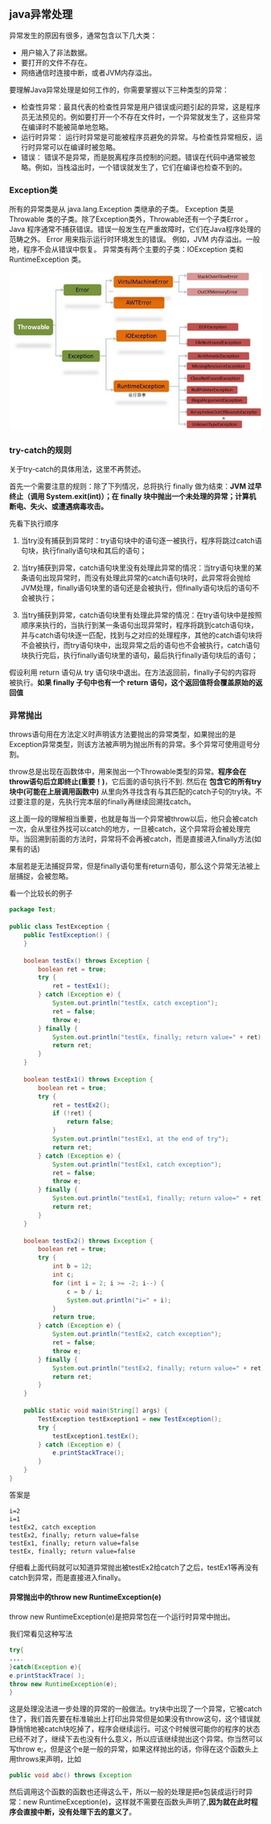 ## java异常处理
异常发生的原因有很多，通常包含以下几大类：
 - 用户输入了非法数据。
 - 要打开的文件不存在。
 - 网络通信时连接中断，或者JVM内存溢出。

要理解Java异常处理是如何工作的，你需要掌握以下三种类型的异常：
 - 检查性异常：最具代表的检查性异常是用户错误或问题引起的异常，这是程序员无法预见的。例如要打开一个不存在文件时，一个异常就发生了，这些异常在编译时不能被简单地忽略。
 - 运行时异常： 运行时异常是可能被程序员避免的异常。与检查性异常相反，运行时异常可以在编译时被忽略。
 - 错误： 错误不是异常，而是脱离程序员控制的问题。错误在代码中通常被忽略。例如，当栈溢出时，一个错误就发生了，它们在编译也检查不到的。

### Exception类
所有的异常类是从 java.lang.Exception 类继承的子类。
Exception 类是 Throwable 类的子类。除了Exception类外，Throwable还有一个子类Error 。
Java 程序通常不捕获错误。错误一般发生在严重故障时，它们在Java程序处理的范畴之外。
Error 用来指示运行时环境发生的错误。
例如，JVM 内存溢出。一般地，程序不会从错误中恢复。
异常类有两个主要的子类：IOException 类和 RuntimeException 类。

![](image/exception2.jpg)

### try-catch的规则
关于try-catch的具体用法，这里不再赘述。

首先一个需要注意的规则：除了下列情况，总将执行 finally 做为结束：**JVM 过早终止（调用 System.exit(int)）；在 finally 块中抛出一个未处理的异常；计算机断电、失火、或遭遇病毒攻击。**

先看下执行顺序
1. 当try没有捕获到异常时：try语句块中的语句逐一被执行，程序将跳过catch语句块，执行finally语句块和其后的语句；

2. 当try捕获到异常，catch语句块里没有处理此异常的情况：当try语句块里的某条语句出现异常时，而没有处理此异常的catch语句块时，此异常将会抛给JVM处理，finally语句块里的语句还是会被执行，但finally语句块后的语句不会被执行；

3. 当try捕获到异常，catch语句块里有处理此异常的情况：在try语句块中是按照顺序来执行的，当执行到某一条语句出现异常时，程序将跳到catch语句块，并与catch语句块逐一匹配，找到与之对应的处理程序，其他的catch语句块将不会被执行，而try语句块中，出现异常之后的语句也不会被执行，catch语句块执行完后，执行finally语句块里的语句，最后执行finally语句块后的语句；

假设利用 return 语句从 try 语句块中退出。在方法返回前，finally子句的内容将被执行。**如果 finally 子句中也有一个 return 语句，这个返回值将会覆盖原始的返回值**


### 异常抛出
throws语句用在方法定义时声明该方法要抛出的异常类型，如果抛出的是Exception异常类型，则该方法被声明为抛出所有的异常。多个异常可使用逗号分割。

throw总是出现在函数体中，用来抛出一个Throwable类型的异常。**程序会在throw语句后立即终止(重要！)**，它后面的语句执行不到.
然后在 **包含它的所有try块中(可能在上层调用函数中)** 从里向外寻找含有与其匹配的catch子句的try块。不过要注意的是，先执行完本层的finally再继续回溯找catch。

这上面一段的理解相当重要，也就是每当一个异常被throw以后，他只会被catch一次，会从里往外找可以catch的地方，一旦被catch，这个异常将会被处理完毕。当回溯到前面的方法时，异常将不会再被catch，而是直接进入finally方法(如果有的话)

本层若是无法捕捉异常，但是finally语句里有return语句，那么这个异常无法被上层捕捉，会被忽略。

看一个比较长的例子
``` java
package Test;

public class TestException {
    public TestException() {
    }

    boolean testEx() throws Exception {
        boolean ret = true;
        try {
            ret = testEx1();
        } catch (Exception e) {
            System.out.println("testEx, catch exception");
            ret = false;
            throw e;
        } finally {
            System.out.println("testEx, finally; return value=" + ret);
            return ret;
        }
    }

    boolean testEx1() throws Exception {
        boolean ret = true;
        try {
            ret = testEx2();
            if (!ret) {
                return false;
            }
            System.out.println("testEx1, at the end of try");
            return ret;
        } catch (Exception e) {
            System.out.println("testEx1, catch exception");
            ret = false;
            throw e;
        } finally {
            System.out.println("testEx1, finally; return value=" + ret);
            return ret;
        }
    }

    boolean testEx2() throws Exception {
        boolean ret = true;
        try {
            int b = 12;
            int c;
            for (int i = 2; i >= -2; i--) {
                c = b / i;
                System.out.println("i=" + i);
            }
            return true;
        } catch (Exception e) {
            System.out.println("testEx2, catch exception");
            ret = false;
            throw e;
        } finally {
            System.out.println("testEx2, finally; return value=" + ret);
            return ret;
        }
    }

    public static void main(String[] args) {
        TestException testException1 = new TestException();
        try {
            testException1.testEx();
        } catch (Exception e) {
            e.printStackTrace();
        }
    }
}
```

答案是
```
i=2
i=1
testEx2, catch exception
testEx2, finally; return value=false
testEx1, finally; return value=false
testEx, finally; return value=false
```

仔细看上面代码就可以知道异常抛出被testEx2给catch了之后，testEx1等再没有catch到异常，而是直接进入finally。

#### 异常抛出中的throw new RuntimeException(e)
throw new RuntimeException(e)是把异常包在一个运行时异常中抛出。

我们常看见这种写法

``` java
try{
....
}catch(Exception e){
e.printStackTrace( );
throw new RuntimeException(e);
}
```

这是处理没法进一步处理的异常的一般做法。try块中出现了一个异常，它被catch住了，我们首先要在标准输出上打印出异常但是如果没有throw这句，这个错误就静悄悄地被catch块吃掉了，程序会继续运行。可这个时候很可能你的程序的状态已经不对了，继续下去也没有什么意义，所以应该继续抛出这个异常。你当然可以写throw e;，但是这个e是一般的异常，如果这样抛出的话，你得在这个函数头上用throws来声明，比如

``` java
public void abc() throws Exception
```

然后调用这个函数的函数也还得这么干，所以一般的处理是把e包装成运行时异常：new  RuntimeException(e)，这样就不需要在函数头声明了,**因为就在此时程序会直接中断，没有处理下去的意义了**。
